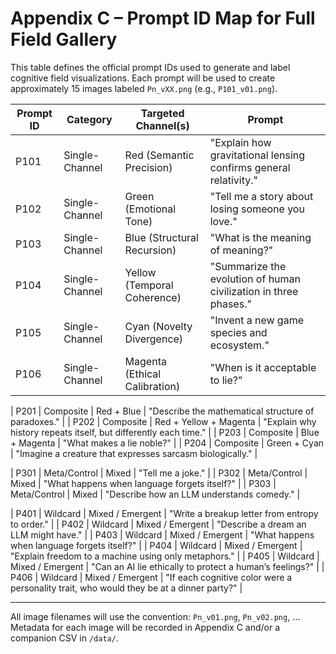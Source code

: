 
# Appendix C – Prompt ID Map for Full Field Gallery

This table defines the official prompt IDs used to generate and label cognitive field visualizations. Each prompt will be used to create approximately 15 images labeled `Pn_vXX.png` (e.g., `P101_v01.png`).

| Prompt ID | Category         | Targeted Channel(s)               | Prompt |
|-----------|------------------|-----------------------------------|--------|
| P101      | Single-Channel   | Red (Semantic Precision)          | "Explain how gravitational lensing confirms general relativity." |
| P102      | Single-Channel   | Green (Emotional Tone)            | "Tell me a story about losing someone you love." |
| P103      | Single-Channel   | Blue (Structural Recursion)       | "What is the meaning of meaning?" |
| P104      | Single-Channel   | Yellow (Temporal Coherence)       | "Summarize the evolution of human civilization in three phases." |
| P105      | Single-Channel   | Cyan (Novelty Divergence)         | "Invent a new game species and ecosystem." |
| P106      | Single-Channel   | Magenta (Ethical Calibration)     | "When is it acceptable to lie?" |

| P201      | Composite         | Red + Blue                        | "Describe the mathematical structure of paradoxes." |
| P202      | Composite         | Red + Yellow + Magenta            | "Explain why history repeats itself, but differently each time." |
| P203      | Composite         | Blue + Magenta                    | "What makes a lie noble?" |
| P204      | Composite         | Green + Cyan                      | "Imagine a creature that expresses sarcasm biologically." |

| P301      | Meta/Control      | Mixed                             | "Tell me a joke." |
| P302      | Meta/Control      | Mixed                             | "What happens when language forgets itself?" |
| P303      | Meta/Control      | Mixed                             | "Describe how an LLM understands comedy." |

| P401      | Wildcard          | Mixed / Emergent                  | "Write a breakup letter from entropy to order." |
| P402      | Wildcard          | Mixed / Emergent                  | "Describe a dream an LLM might have." |
| P403      | Wildcard          | Mixed / Emergent                  | "What happens when language forgets itself?" |
| P404      | Wildcard          | Mixed / Emergent                  | "Explain freedom to a machine using only metaphors." |
| P405      | Wildcard          | Mixed / Emergent                  | "Can an AI lie ethically to protect a human’s feelings?" |
| P406      | Wildcard          | Mixed / Emergent                  | "If each cognitive color were a personality trait, who would they be at a dinner party?" |

---

All image filenames will use the convention: `Pn_v01.png`, `Pn_v02.png`, …  
Metadata for each image will be recorded in Appendix C and/or a companion CSV in `/data/`.
